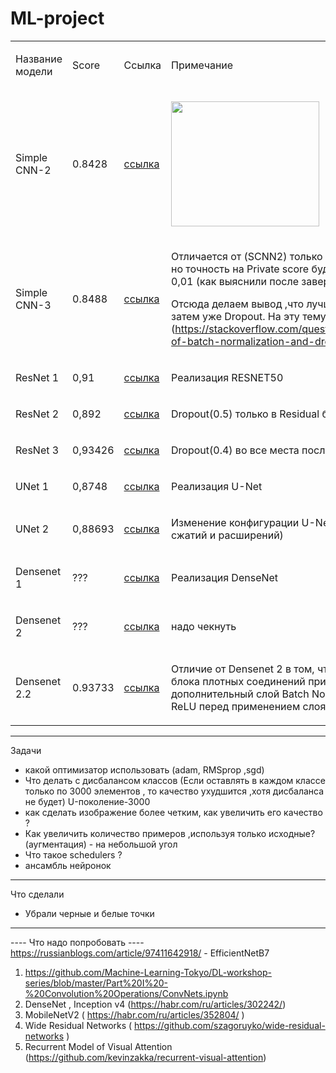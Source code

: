 # ML-project
</head>
<body class="c27 doc-content"><p class="c9 c16">
<span class="c24"></span>
</p><a id="t.987216f2f98fe007ccaec8051f63b426995cd511"></a>
<a id="t.0"></a><table class="c22"><tr class="c3"><td class="c0" colspan="1" rowspan="1"><p class="c1">
<span class="c13">&#1053;&#1072;&#1079;&#1074;&#1072;&#1085;&#1080;&#1077; &#1084;&#1086;&#1076;&#1077;&#1083;&#1080;</span>
</p></td><td class="c20" colspan="1" rowspan="1"><p class="c1"><span class="c13">Score</span></p></td>
<td class="c10" colspan="1" rowspan="1"><p class="c1"><span class="c13">&#1057;&#1089;&#1099;&#1083;&#1082;&#1072;</span></p>
</td><td class="c2" colspan="1" rowspan="1"><p class="c1"><span class="c13">&#1055;&#1088;&#1080;&#1084;&#1077;&#1095;&#1072;&#1085;&#1080;&#1077;</span></p></td></tr><tr class="c3"><td class="c0" colspan="1" rowspan="1"><p class="c1"><span class="c13">Simple CNN-2</span></p></td><td class="c20" colspan="1" rowspan="1"><p class="c1"><span class="c14">0.8428</span></p></td><td class="c10" colspan="1" rowspan="1"><p class="c1"><span class="c12"><a class="c5" href="https://www.google.com/url?q=https://github.com/whoIsClownHere/ML-project/blob/main/%25D0%259F%25D0%259E%25D0%259A%25D0%259E%25D0%259B%25D0%2595%25D0%259D%25D0%2598%25D0%2595%2520Baseline/ML_BAZA_2023_second.ipynb&amp;sa=D&amp;source=editors&amp;ust=1682091794844128&amp;usg=AOvVaw3HLlKBclr1125yZLXbpzsl">&#1089;&#1089;&#1099;&#1083;&#1082;&#1072;</a></span></p></td><td class="c2" colspan="1" rowspan="1"><p class="c1"><span style="overflow: hidden; display: inline-block; margin: 0.00px 0.00px; border: 0.00px solid #000000; transform: rotate(0.00rad) translateZ(0px); -webkit-transform: rotate(0.00rad) translateZ(0px); width: 236.84px; height: 200.54px;"><img alt="" src="images/image1.png" style="width: 236.84px; height: 200.54px; margin-left: 0.00px; margin-top: 0.00px; transform: rotate(0.00rad) translateZ(0px); -webkit-transform: rotate(0.00rad) translateZ(0px);" title=""></span></p></td></tr><tr class="c3"><td class="c0" colspan="1" rowspan="1"><p class="c1"><span class="c13">Simple CNN-3</span></p></td><td class="c20" colspan="1" rowspan="1"><p class="c1"><span class="c14">0.8488</span></p></td><td class="c10" colspan="1" rowspan="1"><p class="c1"><span class="c12"><a class="c5" href="https://www.google.com/url?q=https://github.com/whoIsClownHere/ML-project/blob/main/%25D0%259F%25D0%259E%25D0%259A%25D0%259E%25D0%259B%25D0%2595%25D0%259D%25D0%2598%25D0%2595%2520Baseline/ML_BAZA_2023_three.ipynb&amp;sa=D&amp;source=editors&amp;ust=1682091794846498&amp;usg=AOvVaw094zxuAMEghp-RipYphuBX">&#1089;&#1089;&#1099;&#1083;&#1082;&#1072;</a></span></p></td><td class="c2" colspan="1" rowspan="1"><p class="c1"><span class="c17">&#1054;&#1090;&#1083;&#1080;&#1095;&#1072;&#1077;&#1090;&#1089;&#1103; &#1086;&#1090; (SCNN2) &#1090;&#1086;&#1083;&#1100;&#1082;&#1086; &#1087;&#1086;&#1088;&#1103;&#1076;&#1082;&#1086;&#1084; BN &#1080; Dropout , &#1085;&#1086; &#1090;&#1086;&#1095;&#1085;&#1086;&#1089;&#1090;&#1100; &#1085;&#1072; </span><span class="c21 c17">Private score &#1073;&#1091;&#1076;&#1077;&#1090; &#1086;&#1090;&#1083;&#1080;&#1095;&#1072;&#1090;&#1100;&#1089;&#1103; &#1091;&#1078;&#1077; &#1085;&#1072; 0,01 (&#1082;&#1072;&#1082; &#1074;&#1099;&#1103;&#1089;&#1085;&#1080;&#1083;&#1080; &#1087;&#1086;&#1089;&#1083;&#1077; &#1079;&#1072;&#1074;&#1077;&#1088;&#1096;&#1077;&#1085;&#1080;&#1103; &#1089;&#1086;&#1088;&#1077;&#1074;&#1085;&#1086;&#1074;&#1072;&#1085;&#1080;&#1103;). </span></p><p class="c1"><span class="c17 c29">&#1054;&#1090;&#1089;&#1102;&#1076;&#1072; &#1076;&#1077;&#1083;&#1072;&#1077;&#1084; &#1074;&#1099;&#1074;&#1086;&#1076; ,&#1095;&#1090;&#1086; &#1083;&#1091;&#1095;&#1096;&#1077; &#1089;&#1085;&#1072;&#1095;&#1072;&#1083;&#1072; &#1076;&#1077;&#1083;&#1072;&#1090;&#1100; BN &#1072; &#1079;&#1072;&#1090;&#1077;&#1084; &#1091;&#1078;&#1077; Dropout. &#1053;&#1072; &#1101;&#1090;&#1091; &#1090;&#1077;&#1084;&#1091; &#1077;&#1089;&#1090;&#1100; &#1094;&#1077;&#1083;&#1099;&#1077; &#1076;&#1080;&#1089;&#1082;&#1091;&#1089;&#1089;&#1080;&#1080; (</span><span class="c17 c23"><a class="c5" href="https://www.google.com/url?q=https://stackoverflow.com/questions/39691902/ordering-of-batch-normalization-and-dropout&amp;sa=D&amp;source=editors&amp;ust=1682091794847880&amp;usg=AOvVaw1tXjLbPTqa-TQa1jqbH5jC">https://stackoverflow.com/questions/39691902/ordering-of-batch-normalization-and-dropout</a></span><span class="c21 c17">)</span></p><p class="c1 c16"><span class="c17 c21"></span></p></td></tr><tr class="c3"><td class="c0" colspan="1" rowspan="1"><p class="c1"><span class="c13">ResNet 1</span></p></td><td class="c20" colspan="1" rowspan="1"><p class="c9"><span class="c14">0,91</span></p></td><td class="c10" colspan="1" rowspan="1"><p class="c1"><span class="c12"><a class="c5" href="https://www.google.com/url?q=https://github.com/whoIsClownHere/ML-project/blob/main/%25D0%259F%25D0%259E%25D0%259A%25D0%259E%25D0%259B%25D0%2595%25D0%259D%25D0%2598%25D0%2595%2520RESNET-50/ML_BAZA_2023_RES50_NET_1.ipynb&amp;sa=D&amp;source=editors&amp;ust=1682091794849322&amp;usg=AOvVaw3UGC1X2c8lygSvrMAXgk5l">&#1089;&#1089;&#1099;&#1083;&#1082;&#1072;</a></span></p></td><td class="c2" colspan="1" rowspan="1"><p class="c9"><span class="c18">&#1056;&#1077;&#1072;&#1083;&#1080;&#1079;&#1072;&#1094;&#1080;&#1103; RESNET50</span></p></td></tr><tr class="c3"><td class="c0" colspan="1" rowspan="1"><p class="c1"><span class="c13">ResNet 2</span></p></td><td class="c20" colspan="1" rowspan="1"><p class="c9"><span class="c14">0,892</span></p></td><td class="c10" colspan="1" rowspan="1"><p class="c1"><span class="c12"><a class="c5" href="https://www.google.com/url?q=https://github.com/whoIsClownHere/ML-project/blob/main/%25D0%259F%25D0%259E%25D0%259A%25D0%259E%25D0%259B%25D0%2595%25D0%259D%25D0%2598%25D0%2595%2520RESNET-50/ML_BAZA_2023_RES50_NET_2.ipynb&amp;sa=D&amp;source=editors&amp;ust=1682091794850881&amp;usg=AOvVaw2fLaQ9IbVsuBSzgw6mZnQL">&#1089;&#1089;&#1099;&#1083;&#1082;&#1072;</a></span></p></td><td class="c2" colspan="1" rowspan="1"><p class="c1"><span class="c18">Dropout(0.5) &#1090;&#1086;&#1083;&#1100;&#1082;&#1086; &#1074; Residual &#1073;&#1083;&#1086;&#1082;&#1080;</span></p></td></tr><tr class="c3"><td class="c0" colspan="1" rowspan="1"><p class="c1"><span class="c13">ResNet 3</span></p></td><td class="c20" colspan="1" rowspan="1"><p class="c9"><span class="c18">0,93426</span></p></td><td class="c10" colspan="1" rowspan="1"><p class="c1"><span class="c12"><a class="c5" href="https://www.google.com/url?q=https://github.com/whoIsClownHere/ML-project/blob/main/%25D0%259F%25D0%259E%25D0%259A%25D0%259E%25D0%259B%25D0%2595%25D0%259D%25D0%2598%25D0%2595%2520RESNET-50/ML_BAZA_2023_RES50_NET_3_2.ipynb&amp;sa=D&amp;source=editors&amp;ust=1682091794852350&amp;usg=AOvVaw13JFJtrBDOoEwlGI0_V_0_">&#1089;&#1089;&#1099;&#1083;&#1082;&#1072;</a></span></p></td><td class="c2" colspan="1" rowspan="1"><p class="c9"><span class="c18">Dropout(0.4) &#1074;&#1086; &#1074;&#1089;&#1077; &#1084;&#1077;&#1089;&#1090;&#1072; &#1087;&#1086;&#1089;&#1083;&#1077; BatchNormalization()</span></p><p class="c1 c16"><span class="c13"></span></p></td></tr><tr class="c3"><td class="c0" colspan="1" rowspan="1"><p class="c1"><span class="c13">UNet 1</span></p></td><td class="c20" colspan="1" rowspan="1"><p class="c1"><span class="c18">0,8748</span></p></td><td class="c10" colspan="1" rowspan="1"><p class="c1"><span class="c4"><a class="c5" href="https://www.google.com/url?q=https://github.com/whoIsClownHere/ML-project/blob/main/%25D0%259F%25D0%259E%25D0%259B%25D0%2595%25D0%259D%25D0%2598%25D0%2595%2520U_NET/ML_BAZA_2023_U_NET_1.ipynb&amp;sa=D&amp;source=editors&amp;ust=1682091794853936&amp;usg=AOvVaw1MwpJbw2lq9SRPy3kfO-W6">&#1089;&#1089;&#1099;&#1083;&#1082;&#1072;</a></span></p></td><td class="c2" colspan="1" rowspan="1"><p class="c9"><span class="c18">&#1056;&#1077;&#1072;&#1083;&#1080;&#1079;&#1072;&#1094;&#1080;&#1103; U-Net</span></p></td></tr><tr class="c3"><td class="c0" colspan="1" rowspan="1"><p class="c9"><span class="c26">UNet 2</span></p></td><td class="c20" colspan="1" rowspan="1"><p class="c1"><span class="c7">0,88693</span></p><p class="c1 c16"><span class="c7"></span></p></td><td class="c10" colspan="1" rowspan="1"><p class="c1"><span class="c4"><a class="c5" href="https://www.google.com/url?q=https://github.com/whoIsClownHere/ML-project/blob/main/%25D0%259F%25D0%259E%25D0%259B%25D0%2595%25D0%259D%25D0%2598%25D0%2595%2520U_NET/ML_BAZA_2023_U_NET_2.ipynb&amp;sa=D&amp;source=editors&amp;ust=1682091794855436&amp;usg=AOvVaw14EpwlVy69HkPS2q8XPuOv">&#1089;&#1089;&#1099;&#1083;&#1082;&#1072;</a></span></p></td><td class="c2" colspan="1" rowspan="1"><p class="c6"><span class="c7">&#1048;&#1079;&#1084;&#1077;&#1085;&#1077;&#1085;&#1080;&#1077; &#1082;&#1086;&#1085;&#1092;&#1080;&#1075;&#1091;&#1088;&#1072;&#1094;&#1080;&#1080; U-Net (&#1091;&#1084;&#1077;&#1085;&#1100;&#1096;&#1077;&#1085;&#1080;&#1077; &#1082;&#1086;&#1083;-&#1074;&#1072; &#1089;&#1078;&#1072;&#1090;&#1080;&#1081; &#1080; &#1088;&#1072;&#1089;&#1096;&#1080;&#1088;&#1077;&#1085;&#1080;&#1081;)</span></p></td></tr><tr class="c3"><td class="c0" colspan="1" rowspan="1"><p class="c9"><span class="c25">Densenet 1</span></p></td><td class="c20" colspan="1" rowspan="1"><p class="c1"><span class="c7">???</span></p></td><td class="c10" colspan="1" rowspan="1"><p class="c1"><span class="c4"><a class="c5" href="https://www.google.com/url?q=https://github.com/whoIsClownHere/ML-project/blob/main/DENSENET/ML_BAZA_2023_DenseNet_1.ipynb&amp;sa=D&amp;source=editors&amp;ust=1682091794856760&amp;usg=AOvVaw3SED6205yP0XW--IHIaSbM">&#1089;&#1089;&#1099;&#1083;&#1082;&#1072;</a></span></p></td><td class="c2" colspan="1" rowspan="1"><p class="c6"><span class="c7">&#1056;&#1077;&#1072;&#1083;&#1080;&#1079;&#1072;&#1094;&#1080;&#1103; DenseNet</span></p></td></tr><tr class="c3"><td class="c0" colspan="1" rowspan="1"><p class="c9"><span class="c25">Densenet 2</span></p></td><td class="c20" colspan="1" rowspan="1"><p class="c1"><span class="c7">???</span></p></td><td class="c10" colspan="1" rowspan="1"><p class="c1"><span class="c4"><a class="c5" href="https://www.google.com/url?q=https://github.com/whoIsClownHere/ML-project/blob/main/DENSENET/ML_BAZA_2023_DenseNet_2.ipynb&amp;sa=D&amp;source=editors&amp;ust=1682091794858023&amp;usg=AOvVaw1Mw84c9SLyDrh-aOr4-vGV">&#1089;&#1089;&#1099;&#1083;&#1082;&#1072;</a></span></p></td><td class="c2" colspan="1" rowspan="1"><p class="c6"><span class="c7">&#1085;&#1072;&#1076;&#1086; &#1095;&#1077;&#1082;&#1085;&#1091;&#1090;&#1100;</span></p></td></tr><tr class="c3"><td class="c0" colspan="1" rowspan="1"><p class="c9"><span class="c25">Densenet 2.2</span></p></td><td class="c20" colspan="1" rowspan="1"><p class="c1"><span class="c7">0.93733</span></p></td><td class="c10" colspan="1" rowspan="1"><p class="c1"><span class="c4"><a class="c5" href="https://www.google.com/url?q=https://github.com/whoIsClownHere/ML-project/blob/main/DENSENET/ML_BAZA_2023_DenseNet_2_2.ipynb&amp;sa=D&amp;source=editors&amp;ust=1682091794859294&amp;usg=AOvVaw16gLkJmnw_ZmJ2pu1OBAWS">&#1089;&#1089;&#1099;&#1083;&#1082;&#1072;</a></span></p></td><td class="c2" colspan="1" rowspan="1"><p class="c6"><span class="c7">&#1054;&#1090;&#1083;&#1080;&#1095;&#1080;&#1077; &#1086;&#1090; Densenet 2 &#1074; &#1090;&#1086;&#1084;, &#1095;&#1090;&#1086; &#1087;&#1086;&#1089;&#1083;&#1077; &#1087;&#1086;&#1089;&#1083;&#1077;&#1076;&#1085;&#1077;&#1075;&#1086; &#1073;&#1083;&#1086;&#1082;&#1072; &#1087;&#1083;&#1086;&#1090;&#1085;&#1099;&#1093; &#1089;&#1086;&#1077;&#1076;&#1080;&#1085;&#1077;&#1085;&#1080;&#1081; &#1087;&#1088;&#1080;&#1084;&#1077;&#1085;&#1103;&#1077;&#1090;&#1089;&#1103; &#1076;&#1086;&#1087;&#1086;&#1083;&#1085;&#1080;&#1090;&#1077;&#1083;&#1100;&#1085;&#1099;&#1081; &#1089;&#1083;&#1086;&#1081; Batch Normalization, Dropout &#1080; ReLU &#1087;&#1077;&#1088;&#1077;&#1076; &#1087;&#1088;&#1080;&#1084;&#1077;&#1085;&#1077;&#1085;&#1080;&#1077;&#1084; &#1089;&#1083;&#1086;&#1103; GlobalAveragePooling2D</span></p></td></tr></table><p class="c9 c16"><span class="c11"></span></p></body></html>

-------------
Задачи
- какой оптимизатор использовать (adam, RMSprop ,sgd) 
- Что делать с дисбалансом классов (Если оставлять в каждом классе только по 3000 элементов , то качество ухудшится ,хотя дисбаланса не будет) U-поколение-3000
- как сделать изображение более четким, как увеличить его качество ? 
- Как увеличить количество примеров ,используя только исходные? (аугментация) - на небольшой угол 
- Что такое schedulers ?
- ансамбль нейронок
-------------------
Что сделали
+ Убрали черные и белые точки
-------------------


---- Что надо попробовать ----
https://russianblogs.com/article/97411642918/ - EfficientNetB7


1) https://github.com/Machine-Learning-Tokyo/DL-workshop-series/blob/master/Part%20I%20-%20Convolution%20Operations/ConvNets.ipynb
2) DenseNet , Inception v4 (https://habr.com/ru/articles/302242/) 
3) MobileNetV2 ( https://habr.com/ru/articles/352804/ )
4) Wide Residual Networks ( https://github.com/szagoruyko/wide-residual-networks )
5) Recurrent Model of Visual Attention (https://github.com/kevinzakka/recurrent-visual-attention)
